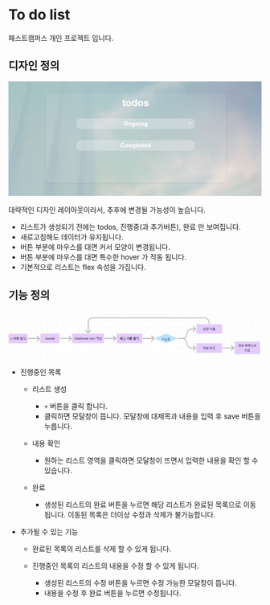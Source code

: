 # To do list

패스트캠퍼스 개인 프로젝트 입니다.

## 디자인 정의

![defalt](./images/design.jpg)

대략적인 디자인 레이아웃이라서, 추후에 변경될 가능성이 높습니다.

+ 리스트가 생성되기 전에는 todos, 진행중(과 추가버튼), 완료 만 보여집니다.
+ 새로고침해도 데이터가 유지됩니다.
+ 버튼 부분에 마우스를 대면 커서 모양이 변경됩니다.
+ 버튼 부분에 마우스를 대면 특수한 hover 가 작동 됩니다.
+ 기본적으로 리스트는 flex 속성을 가집니다.

## 기능 정의

![defalt](./images/brain-skills.jpg)

+ 진행중인 목록

    + 리스트 생성
        + `+` 버튼을 클릭 합니다.
        + 클릭하면 모달창이 뜹니다. 모달창에 대제목과 내용을 입력 후 save 버튼을 누릅니다.

    + 내용 확인
        + 원하는 리스트 영역을 클릭하면 모달창이 뜨면서 입력한 내용을 확인 할 수 있습니다.

    + 완료
        + 생성된 리스트의 완료 버튼을 누르면 해당 리스트가 완료된 목록으로 이동됩니다.
        이동된 목록은 더이상 수정과 삭제가 불가능합니다.

+ 추가될 수 있는 기능

    + 완료된 목록의 리스트를 삭제 할 수 있게 됩니다.

    + 진행중인 목록의 리스트의 내용을 수정 할 수 있게 됩니다.
        + 생성된 리스트의 수정 버튼을 누르면 수정 가능한 모달창이 뜹니다.
        + 내용을 수정 후 완료 버튼을 누르면 수정됩니다.

